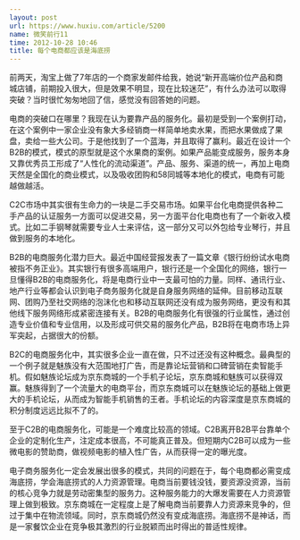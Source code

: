 ```yaml
---
layout: post
url: https://www.huxiu.com/article/5200
name: 微笑前行11
time: 2012-10-28 10:46
title: 每个电商都应该是海底捞
---
```

前两天，淘宝上做了7年店的一个商家发邮件给我，她说“新开高端价位产品和商城店铺，前期投入很大，但是效果不明显，现在比较迷茫”，有什么办法可以取得突破？当时很忙匆匆地回了信，感觉没有回答她的问题。

电商的突破口在哪里？我现在认为要靠产品的服务化。最初是受到一个案例打动，在这个案例中一家企业没有象大多经销商一样简单地卖水果，而把水果做成了果盘，卖给一些大公司。于是他找到了一个蓝海，并且取得了赢利。最近在设计一个B2B的模式，模式的原型就是这个水果商的案例。如果产品能变成服务，服务本身又靠优秀员工形成了“人性化的流动渠道”。产品、服务、渠道的统一，再加上电商天然是全国化的商业模式，以及吸收团购和58同城等本地化的模式，电商有可能越做越活。

C2C市场中其实很有生命力的一块是二手交易市场。如果平台化电商提供各种二手产品的认证服务一方面可以促进交易，另一方面平台化电商也有了一个新收入模式。比如二手钢琴就需要专业人士来评估，这一部分又可以外包给专业琴行，并且做到服务的本地化。

B2B的电商服务化潜力巨大。最近中国经营报发表了一篇文章《银行纷纷试水电商被指不务正业》。其实银行有很多高端用户，银行还是一个全国化的网络，银行一旦懂得B2B的电商服务化，将是电商行业中一支最可怕的力量。同样、通讯行业、地产行业等都会认识到电子商务服务化就是自身服务网络的延伸。目前移动互联网、团购乃至社交网络的泡沫化也和移动互联网还没有成为服务网络，更没有和其他线下服务网络形成紧密连接有关。B2B的电商服务化有很强的行业属性，通过创造专业价值和专业信用，以及形成可供交易的服务化产品，B2B将在电商市场上异军突起，占据很大的份额。

B2C的电商服务化中，其实很多企业一直在做，只不过还没有这种概念。最典型的一个例子就是魅族没有大范围地打广告，而是靠论坛营销和口碑营销在卖智能手机。假如魅族论坛成为京东商城的一个手机子论坛，京东商城和魅族可以获得双赢。魅族得到了一个流量大的电商平台，而京东商城可以在魅族论坛的基础上做更大的手机论坛，从而成为智能手机销售的王者。手机论坛的内容深度是京东商城的积分制度远远比拟不了的。

至于C2B的电商服务化，可能是一个难度比较高的领域。C2B离开B2B平台靠单个企业的定制化生产，注定成本很高，不可能真正普及。但短期内C2B可以成为一些微电影的赞助商，做视频电影的植入性广告，从而获得一定的曝光度。

电子商务服务化一定会发展出很多的模式，共同的问题在于，每个电商都必需变成海底捞，学会海底捞式的人力资源管理。电商当前要钱没钱，要资源没资源，当前的核心竞争力就是劳动密集型的服务力。这种服务能力的大爆发需要在人力资源管理上做到极致。京东商城在一定程度上是了解电商当前要靠人力资源来竞争的，但过于集中在物流领域。同时，京东商城仍然没有变成海底捞。海底捞不是神话，而是一家餐饮企业在竞争极其激烈的行业脱颖而出时得出的普适性规律。

